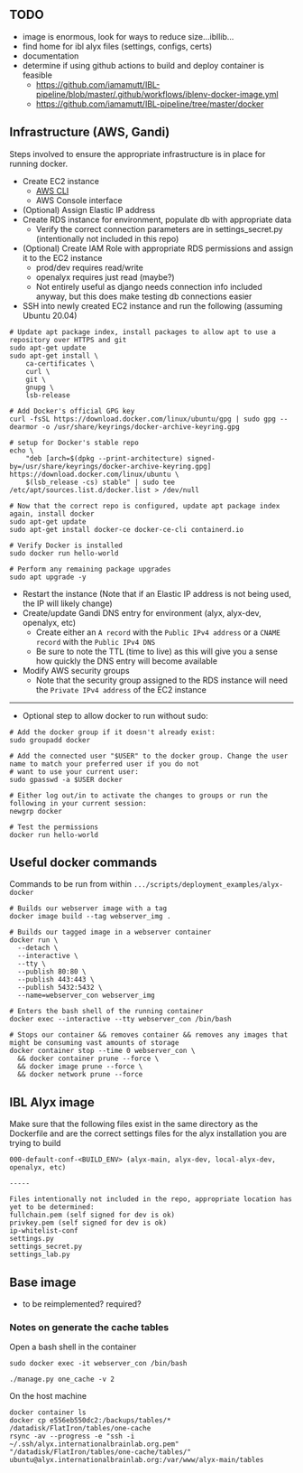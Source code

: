 ## TODO
* image is enormous, look for ways to reduce size...ibllib...
* find home for ibl alyx files (settings, configs, certs)
* documentation
* determine if using github actions to build and deploy container is feasible
  * https://github.com/iamamutt/IBL-pipeline/blob/master/.github/workflows/iblenv-docker-image.yml
  * https://github.com/iamamutt/IBL-pipeline/tree/master/docker

## Infrastructure (AWS, Gandi)
Steps involved to ensure the appropriate infrastructure is in place for running docker.

* Create EC2 instance
  * [AWS CLI](https://docs.aws.amazon.com/cli/latest/userguide/cli-chap-services.html)
  * AWS Console interface
* (Optional) Assign Elastic IP address
* Create RDS instance for environment, populate db with appropriate data 
  * Verify the correct connection parameters are in settings_secret.py (intentionally not included in this repo)
* (Optional) Create IAM Role with appropriate RDS permissions and assign it to the EC2 instance
  * prod/dev requires read/write
  * openalyx requires just read (maybe?)
  * Not entirely useful as django needs connection info included anyway, but this does make testing db connections easier
* SSH into newly created EC2 instance and run the following (assuming Ubuntu 20.04)
```shell
# Update apt package index, install packages to allow apt to use a repository over HTTPS and git
sudo apt-get update
sudo apt-get install \
    ca-certificates \
    curl \
    git \
    gnupg \
    lsb-release

# Add Docker's official GPG key 
curl -fsSL https://download.docker.com/linux/ubuntu/gpg | sudo gpg --dearmor -o /usr/share/keyrings/docker-archive-keyring.gpg

# setup for Docker's stable repo
echo \
    "deb [arch=$(dpkg --print-architecture) signed-by=/usr/share/keyrings/docker-archive-keyring.gpg] https://download.docker.com/linux/ubuntu \
    $(lsb_release -cs) stable" | sudo tee /etc/apt/sources.list.d/docker.list > /dev/null

# Now that the correct repo is configured, update apt package index again, install docker
sudo apt-get update
sudo apt-get install docker-ce docker-ce-cli containerd.io

# Verify Docker is installed
sudo docker run hello-world

# Perform any remaining package upgrades
sudo apt upgrade -y 
```
* Restart the instance (Note that if an Elastic IP address is not being used, the IP will likely change)
* Create/update Gandi DNS entry for environment (alyx, alyx-dev, openalyx, etc)
  * Create either an `A record` with the `Public IPv4 address` or a `CNAME record` with the `Public IPv4 DNS`
  * Be sure to note the TTL (time to live) as this will give you a sense how quickly the DNS entry will become available
* Modify AWS security groups
  * Note that the security group assigned to the RDS instance will need the `Private IPv4 address` of the EC2 instance 
---
* Optional step to allow docker to run without sudo:
```shell
# Add the docker group if it doesn't already exist:
sudo groupadd docker

# Add the connected user "$USER" to the docker group. Change the user name to match your preferred user if you do not 
# want to use your current user:
sudo gpasswd -a $USER docker

# Either log out/in to activate the changes to groups or run the following in your current session:
newgrp docker

# Test the permissions
docker run hello-world
```

## Useful docker commands 

Commands to be run from within `.../scripts/deployment_examples/alyx-docker`
```shell
# Builds our webserver image with a tag 
docker image build --tag webserver_img .

# Builds our tagged image in a webserver container
docker run \
  --detach \
  --interactive \
  --tty \
  --publish 80:80 \
  --publish 443:443 \
  --publish 5432:5432 \
  --name=webserver_con webserver_img

# Enters the bash shell of the running container
docker exec --interactive --tty webserver_con /bin/bash

# Stops our container && removes container && removes any images that might be consuming vast amounts of storage 
docker container stop --time 0 webserver_con \
  && docker container prune --force \
  && docker image prune --force \
  && docker network prune --force
```

## IBL Alyx image

Make sure that the following files exist in the same directory as the Dockerfile and are the correct settings files for the alyx installation you are trying to build
```
000-default-conf-<BUILD_ENV> (alyx-main, alyx-dev, local-alyx-dev, openalyx, etc)

-----

Files intentionally not included in the repo, appropriate location has yet to be determined:
fullchain.pem (self signed for dev is ok)
privkey.pem (self signed for dev is ok)
ip-whitelist-conf
settings.py
settings_secret.py
settings_lab.py
```

## Base image

* to be reimplemented? required?

### Notes on generate the cache tables

Open a bash shell in the container
```shell
sudo docker exec -it webserver_con /bin/bash
```

```shell
./manage.py one_cache -v 2
```

On the host machine
```shell
docker container ls
docker cp e556eb550dc2:/backups/tables/* /datadisk/FlatIron/tables/one-cache
rsync -av --progress -e "ssh -i ~/.ssh/alyx.internationalbrainlab.org.pem" "/datadisk/FlatIron/tables/one-cache/tables/" ubuntu@alyx.internationalbrainlab.org:/var/www/alyx-main/tables
```
